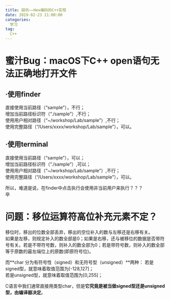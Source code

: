 ```yaml
---
title: 踩坑——Hex编码的C++实现
date: 2019-02-23 21:00:00
categories:
  学习
tag: 
  C++
---
```



# 蜜汁Bug：macOS下C++ open语句无法正确地打开文件
<!--more-->
## ·使用finder
直接使用当前路径（“sample”），不行；  
增加当前路径标识符（“./sample”）,不行；  
使用用户相对路径（“~/workshop/Lab/sample”）,不行；  
使用完整路径（“/Users/xxxx/workshop/Lab/sample”），可以。  
## ·使用terminal
直接使用当前路径（“sample”），可以；  
增加当前路径标识符（“./sample”）,可以；  
使用用户相对路径（“~/workshop/Lab/sample”）,不行；  
使用完整路径（“/Users/xxxx/workshop/Lab/sample”），可以。  

所以，难道是说，在finder中点击执行会使用非当前用户来执行？？？  
卒  


# 问题：移位运算符高位补充元素不定？  
移位时，移出的位数全部丢弃，移出的空位补入的数与左移还是右移有关。  
如果是左移，则规定补入的数全部是0；如果是右移，还与被移位的数据是否带符号有关。若是不带符号数，则补入的数全部为0；若是带符号数，则补入的数全部等于原数的最左端位上的原数(即原符号位)。  

而**char 分为有符号性（signed）和无符号型（unsigned）**两种：
若是signed型，就意味着取值范围为[-128,127]；  
若是unsigned型，就意味着取值范围为[0,255]；  

C语言中我们通常直接用类型char，但是**它究竟是被当做signed型还是unsigned型，由编译器决定**。

